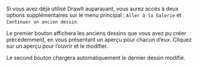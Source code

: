Si vous avez déjà utilisé DrawIt auparavant, vous aurez accès à deux options supplémentaires sur le menu principal : `Aller à la Galerie` et `Continuer un ancien dessin`. 

 Le premier bouton affichera les anciens dessins que vous avez pu créer précédemment, en vous présentant un aperçu pour chacun d’eux. Cliquez sur un aperçu pour l’ouvrir et le modifier.

 Le second bouton chargera automatiquement le dernier dessin modifié.

